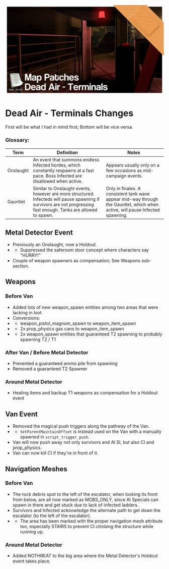 ![Add-on's Thumbnail](xd1.png)
# Dead Air - Terminals Changes
First will be what I had in mind first; Bottom will be vice versa.

### Glossary:
Term | Definition | Notes
---- | ---------- | ----
Onslaught | An event that summons endless Infected hordes, which constantly respawns at a fast pace. Boss Infected are disallowed when active. | Appears usually only on a few occasions as mid-campaign events.
Gauntlet | Similar to Onslaught events, however are more structured. Infecteds will pause spawning if survivors are not progressing fast enough. Tanks are allowed to spawn. | Only in finales. A consistent tank wave appear mid-way through the Gauntlet, which when active, will pause Infected spawning.

## Metal Detector Event
- Previously an Onslaught, now a Holdout.
- - Suppressed the saferoom door concept where characters say "HURRY!"
- Couple of weapon spawners as compensation; See Weapons sub-section.

## Weapons
### Before Van
- Added lots of new weapon_spawn entities among two areas that were lacking in loot  
- Conversions:
- - weapon_pistol_magnum_spawn to weapon_item_spawn  
- - 2x prop_physics gas cans to weapon_item_spawn  
- - 2x weapon_spawn entities that guaranteed T2 spawning to probably spawning T2 / T1  
### After Van / Before Metal Detector
- Prevented a guaranteed ammo pile from spawning  
- Removed a guaranteed T2 Spawner  
### Around Metal Detector
- Healing items and backup T1 weapons as compensation for a Holdout event  

## Van Event
- Removed the magical push triggers along the pathway of the Van.
- - `SetParentMaintainOffset` is instead used on the Van with a manually spawned in `script_trigger_push`.
- Van will now push away not only survivors and AI SI, but also CI and prop_physics.
- Van can now kill CI if they're in front of it.

## Navigation Meshes
### Before Van
- The rock debris spot to the left of the escalator, when looking its front from below, are all now marked as MOBS_ONLY, since AI Specials can spawn in there and get stuck due to lack of infected ladders.
- Survivors and Infected acknowledge the alternate path to get down the escalator (to the left of the escalator).
- - The area has been marked with the proper navigation mesh attribute too, especially STAIRS to prevent CI climbing the structure while running up.
### Around Metal Detector
- Added NOTHREAT to the big area where the Metal Detector's Holdout event takes place.
